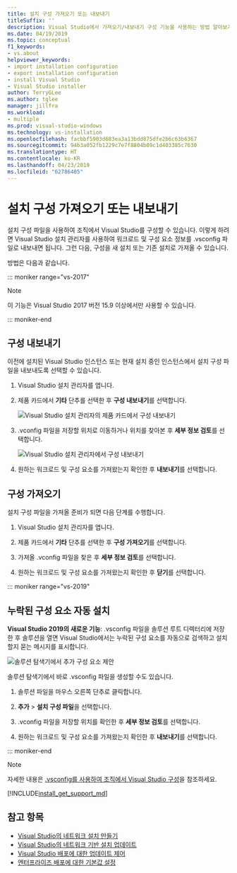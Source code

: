 ```yaml
---
title: 설치 구성 가져오기 또는 내보내기
titleSuffix: ''
description: Visual Studio에서 가져오기/내보내기 구성 기능을 사용하는 방법 알아보기
ms.date: 04/19/2019
ms.topic: conceptual
f1_keywords:
- vs.about
helpviewer_keywords:
- import installation configuration
- export installation configuration
- install Visual Studio
- Visual Studio installer
author: TerryGLee
ms.author: tglee
manager: jillfra
ms.workload:
- multiple
ms.prod: visual-studio-windows
ms.technology: vs-installation
ms.openlocfilehash: facbbf5903d683ea3a13bdd875dfe2b6c63b6367
ms.sourcegitcommit: 94b3a052fb1229c7e7f8804b09c1d403385c7630
ms.translationtype: HT
ms.contentlocale: ko-KR
ms.lasthandoff: 04/23/2019
ms.locfileid: "62786405"
---
```

# <a name="import-or-export-installation-configurations"></a>설치 구성 가져오기 또는 내보내기

설치 구성 파일을 사용하여 조직에서 Visual Studio를 구성할 수 있습니다. 이렇게 하려면 Visual Studio 설치 관리자를 사용하여 워크로드 및 구성 요소 정보를 .vsconfig 파일로 내보내면 됩니다. 그런 다음, 구성을 새 설치 또는 기존 설치로 가져올 수 있습니다.

방법은 다음과 같습니다.

::: moniker range="vs-2017"

> [!NOTE]
> 이 기능은 Visual Studio 2017 버전 15.9 이상에서만 사용할 수 있습니다.

::: moniker-end

## <a name="export-a-configuration"></a>구성 내보내기

이전에 설치된 Visual Studio 인스턴스 또는 현재 설치 중인 인스턴스에서 설치 구성 파일을 내보내도록 선택할 수 있습니다.

1. Visual Studio 설치 관리자를 엽니다.

1. 제품 카드에서 **기타** 단추를 선택한 후 **구성 내보내기**를 선택합니다.

   ![Visual Studio 설치 관리자의 제품 카드에서 구성 내보내기](../install/media/vs-2019/vs-installer-export-config.png)

1. .vconfig 파일을 저장할 위치로 이동하거나 위치를 찾아본 후 **세부 정보 검토**를 선택합니다.

   ![Visual Studio 설치 관리자에서 구성 내보내기](../install/media/vs-2019/export-configuration-confirmation.png)

1. 원하는 워크로드 및 구성 요소를 가져왔는지 확인한 후 **내보내기**를 선택합니다.

## <a name="import-a-configuration"></a>구성 가져오기

설치 구성 파일을 가져올 준비가 되면 다음 단계를 수행합니다.

1. Visual Studio 설치 관리자를 엽니다.

1. 제품 카드에서 **기타** 단추를 선택한 후 **구성 가져오기**를 선택합니다.

1. 가져올 .vconfig 파일을 찾은 후 **세부 정보 검토**를 선택합니다.

1. 원하는 워크로드 및 구성 요소를 가져왔는지 확인한 후 **닫기**를 선택합니다.

::: moniker range="vs-2019"

## <a name="automatically-install-missing-components"></a>누락된 구성 요소 자동 설치

**Visual Studio 2019의 새로운 기능**: .vsconfig 파일을 솔루션 루트 디렉터리에 저장한 후 솔루션을 열면 Visual Studio에서는 누락된 구성 요소를 자동으로 검색하고 설치할지 묻는 메시지를 표시합니다.

![솔루션 탐색기에서 추가 구성 요소 제안](../install/media/vs-2019/solution-explorer-config-file.png)

솔루션 탐색기에서 바로 .vsconfig 파일을 생성할 수도 있습니다.

1. 솔루션 파일을 마우스 오른쪽 단추로 클릭합니다.

1. **추가** > **설치 구성 파일**을 선택합니다.

1. .vconfig 파일을 저장할 위치를 확인한 후 **세부 정보 검토**를 선택합니다.

1. 원하는 워크로드 및 구성 요소를 가져왔는지 확인한 후 **내보내기**를 선택합니다.

::: moniker-end

> [!NOTE]
> 자세한 내용은 [.vsconfig를 사용하여 조직에서 Visual Studio 구성](https://devblogs.microsoft.com/setup/configure-visual-studio-across-your-organization-with-vsconfig/)을 참조하세요.

[!INCLUDE[install_get_support_md](includes/install_get_support_md.md)]

## <a name="see-also"></a>참고 항목

* [Visual Studio의 네트워크 설치 만들기](create-a-network-installation-of-visual-studio.md)
* [Visual Studio의 네트워크 기반 설치 업데이트](update-a-network-installation-of-visual-studio.md)
* [Visual Studio 배포에 대한 업데이트 제어](controlling-updates-to-visual-studio-deployments.md)
* [엔터프라이즈 배포에 대한 기본값 설정](set-defaults-for-enterprise-deployments.md)
